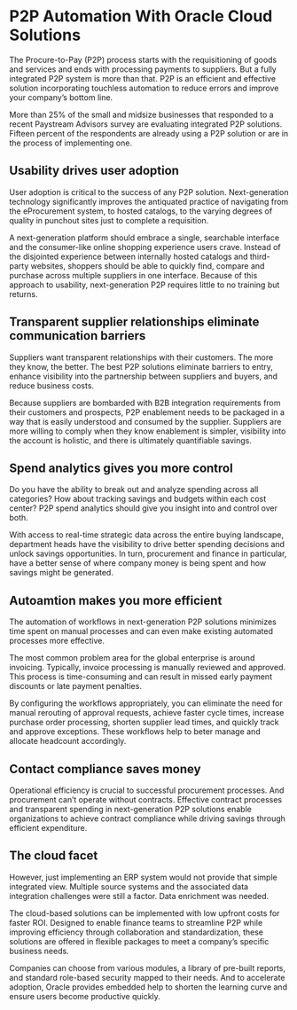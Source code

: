 # P2P Automation With Oracle Cloud Solutions
The Procure-to-Pay (P2P) process starts with the requisitioning of goods and services and ends with processing payments to suppliers. But a fully integrated P2P system is more than that. P2P is an efficient and effective solution incorporating touchless automation to reduce errors and improve your company’s bottom line.

More than 25% of the small and midsize businesses that responded to a recent Paystream Advisors survey are evaluating integrated P2P solutions. Fifteen percent of the respondents are already using a P2P solution or are in the process of implementing one.

## Usability drives user adoption
User adoption is critical to the success of any P2P solution. Next-generation technology significantly improves the antiquated practice of navigating from the eProcurement system, to hosted catalogs, to the varying degrees of quality in punchout sites just to complete a requisition.

A next-generation platform should embrace a single, searchable interface and the consumer-like online shopping experience users crave. Instead of the disjointed experience between internally hosted catalogs and third-party websites, shoppers should be able to quickly find, compare and purchase across multiple suppliers in one interface. Because of this approach to usability, next-generation P2P requires little to no training but returns. 

## Transparent supplier relationships eliminate communication barriers
Suppliers want transparent relationships with their customers. The more they know, the better. The best P2P solutions eliminate barriers to entry, enhance visibility into the partnership between suppliers and buyers, and reduce business costs.

Because suppliers are bombarded with B2B integration requirements from their customers and prospects, P2P enablement needs to be packaged in a way that is easily understood and consumed by the supplier. Suppliers are more willing to comply when they know enablement is simpler, visibility into the account is holistic, and there is ultimately quantifiable savings.

## Spend analytics gives you more control

Do you have the ability to break out and analyze spending across all categories? How about tracking savings and budgets within each cost center? P2P spend analytics should give you insight into and control over both.

With access to real-time strategic data across the entire buying landscape, department heads have the visibility to drive better spending decisions and unlock savings opportunities. In turn, procurement and finance in particular, have a better sense of where company money is being spent and how savings might be generated.

## Autoamtion makes you more efficient

The automation of workflows in next-generation P2P solutions minimizes time spent on manual processes and can even make existing automated processes more effective.

The most common problem area for the global enterprise is around invoicing. Typically, invoice processing is manually reviewed and approved. This process is time-consuming and can result in missed early payment discounts or late payment penalties.

By configuring the workflows appropriately, you can eliminate the need for manual rerouting of approval requests, achieve faster cycle times, increase purchase order processing, shorten supplier lead times, and quickly track and approve exceptions. These workflows help to beter manage and allocate headcount accordingly. 

## Contact compliance saves money

Operational efficiency is crucial to successful procurement processes. And procurement can’t operate without contracts. Effective contract processes and transparent spending in next-generation P2P solutions enable organizations to achieve contract compliance while driving savings through efficient expenditure.

## The cloud facet

However, just implementing an ERP system would not provide that simple integrated view. Multiple source systems and the associated data integration challenges were still a factor. Data enrichment was needed.

The cloud-based solutions can be implemented with low upfront costs for faster ROI. Designed to enable finance teams to streamline P2P while improving efficiency through collaboration and standardization, these solutions are offered in flexible packages to meet a company’s specific business needs.

Companies can choose from various modules, a library of pre-built reports, and standard role-based security mapped to their needs. And to accelerate adoption, Oracle provides embedded help to shorten the learning curve and ensure users become productive quickly.

